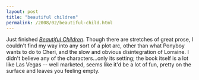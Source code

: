 ```yaml
---
layout: post
title: "beautiful children"
permalink: /2008/02/beautiful-child.html
---
```


Just finished [_Beautiful Children_](http://www.amazon.com/exec/obidos/ASIN/1400066506/statingtheobvioua). Though there are stretches of great prose, I couldn't find my way into any sort of a plot arc, other than what Ponyboy wants to do to Cheri, and the slow and obvious disintegration of Lorraine. I didn't believe any of the characters...only its setting; the book itself is a lot like Las Vegas -- well marketed, seems like it'd be a lot of fun, pretty on the surface and leaves you feeling empty.